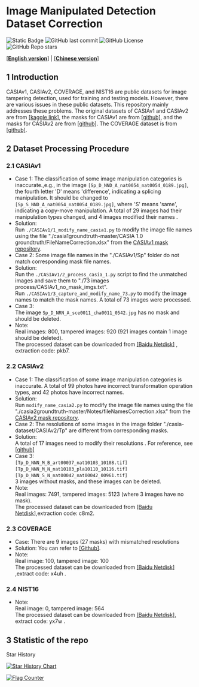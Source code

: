 # Image Manipulated Detection Dataset Correction 
 ![Static Badge](https://img.shields.io/badge/python-3.7.0-blue)
 ![GitHub last commit](https://img.shields.io/github/last-commit/YanLi8858/Image-Manipulation-Dataset)
![GitHub License](https://img.shields.io/github/license/YanLi8858/Image-Manipulation-Dataset)
 ![GitHub Repo stars](https://img.shields.io/github/stars/YanLi8858/Image-Manipulation-Dataset) 


[[**English version**]](./README.md) | [[**Chinese version**]](./README-zh.md)  


## 1 Introduction

CASIAv1, CASIAv2, COVERAGE, and NIST16 are public datasets for image tampering detection, used for training and testing models. However, there are various issues in these public datasets. This repository mainly addresses these problems. The original datasets of CASIAv1 and CASIAv2 are from [[kaggle link]](https://www.kaggle.com/datasets/sophatvathana/casia-dataset?select=CASIA1), the masks for CASIAv1 are from [[github]](https://github.com/CauchyComplete/casia1groundtruth), and the masks for CASIAv2 are from [[github]](https://github.com/CauchyComplete/casia2groundtruth). The COVERAGE dataset is from [[github]](https://github.com/wenbihan/coverage).


## 2 Dataset Processing Procedure

### 2.1 CASIAv1 
- Case 1: The classification of some image manipulation categories is inaccurate.,e.g., in the image  `[Sp_D_NND_A_nat0054_nat0054_0189.jpg]`, the fourth letter 'D' means 'difference', indicating a splicing manipulation. It should be changed to `[Sp_S_NND_A_nat0054_nat0054_0189.jpg]`, where 'S' means 'same', indicating a copy-move manipulation. A total of 29 images had their manipulation types changed, and 4 images modified their names .  
- Solution:  
Run `./CASIAv1/1_modify_name_casia1.py` to modify the image file names using the file "./casia1groundtruth-master/CASIA 1.0 groundtruth/FileNameCorrection.xlsx" from the [CASIAv1 mask repository](https://github.com/CauchyComplete/casia1groundtruth).  
- Case 2: Some image file names in the "./CASIAv1/Sp" folder do not match corresponding mask file names.  
- Solution:  
Run the `./CASIAv1/2_process_casia_1.py` script to find the unmatched images and save them to  "./73 images process/CASIAv1_no_mask_imgs.txt".  
Run `./CASIAv1/3_capture_and_modify_name_73.py` to modify the image names to match the mask names. A total of 73 images were processed.  
- Case 3:  
The image `Sp_D_NRN_A_sce0011_cha0011_0542.jpg` has no mask and should be deleted.  
- Note:  
Real images: 800, tampered images: 920 (921 images contain 1 image should be deleted).  
The processed dataset can be downloaded from [[Baidu Netdisk]](https://pan.baidu.com/s/1iiIVKMuyNj75b8JFm8IQDA?pwd=pkb7) , extraction code: pkb7.


### 2.2 CASIAv2 

- Case 1: The classification of some image manipulation categories is inaccurate. A total of 99 photos have incorrect transformation operation types, and 42 photos have incorrect names.  
- Solution:  
Run `modify_name_casia2.py` to modify the image file names using the file "./casia2groundtruth-master/Notes/fileNamesCorrection.xlsx" from the [CASIAv2 mask repository](https://github.com/CauchyComplete/casia2groundtruth).  
- Case 2: The resolutions of some images in the image folder  "./casia-dataset/CASIAv2/Tp" are different from corresponding masks.  
- Solution:  
A total of 17 images need to modify their resolutions . For reference, see [[github]](https://github.com/SunnyHaze/IML-Dataset-Corrections/blob/main/README-zh.md)  
- Case 3:   
`[Tp_D_NNN_M_B_art00037_nat10103_10108.tif]` <br>
`[Tp_D_NNN_M_N_nat10103_pla10110_10116.tif]` <br>
`[Tp_D_NNN_S_N_nat00042_nat00042_00961.tif]` <br>3 images without masks, and these images can be deleted.  
- Note:<br>
  Real images: 7491, tampered images: 5123 (where 3 images have no mask).<br>
  The processed dataset can be downloaded from [[Baidu Netdisk]](https://pan.baidu.com/s/1xlGanuW49gQE3hKvDkhulQ?pwd=c8m2),extraction code: c8m2.


### 2.3 COVERAGE 
- Case: There are 9 images (27 masks) with mismatched resolutions
- Solution: You can refer to [[Github]](https://github.com/SunnyHaze/IML-Dataset-Corrections).
- Note:<br>
  Real image: 100, tampered image: 100<br>
  The processed dataset can be downloaded  from [[Baidu Netdisk]](https://pan.baidu.com/s/1QWdvqoHUe972jV-jBc_7zQ?pwd=x4uh) ,extract code: x4uh .

### 2.4 NIST16 
- Note:<br>
  Real image: 0, tampered image: 564<br>
  The processed dataset can be downloaded  from 
[[Baidu Netdisk]](https://pan.baidu.com/s/1XMPZnnrO2lnyMhfvoGqdyA?pwd=yx7w), extract code:  yx7w .

## 3 Statistic of the repo

Star History

[![Star History Chart](https://api.star-history.com/svg?repos=YanLi8858/Image-Manipulation-Dataset&type=Date)](https://star-history.com/#YanLi8858/Image-Manipulation-Dataset&Date)

<a href="https://info.flagcounter.com/Fp4e"><img src="https://s01.flagcounter.com/count2/Fp4e/bg_FFFFFF/txt_000000/border_CCCCCC/columns_2/maxflags_10/viewers_0/labels_0/pageviews_0/flags_0/percent_0/" alt="Flag Counter" border="0"></a>
